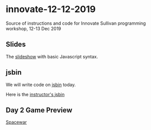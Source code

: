 # innovate-12-12-2019
Source of instructions and code for Innovate Sullivan programming workshop, 12-13 Dec 2019

## Slides

The [slideshow](https://docs.google.com/presentation/d/1G3ZPOtCJCUtviQLXGuoSYPIO3LPDh7fyg1CpABSeyUg/edit?usp=sharing) with basic Javascript syntax.

## jsbin

We will write code on [jsbin](https://jsbin.com) today.

Here is the [instructor's jsbin](https://jsbin.com/xumikul/edit?js,console,output)

## Day 2 Game Preview

[Spacewar](http://alexvh.me/share/spacewar.html)
